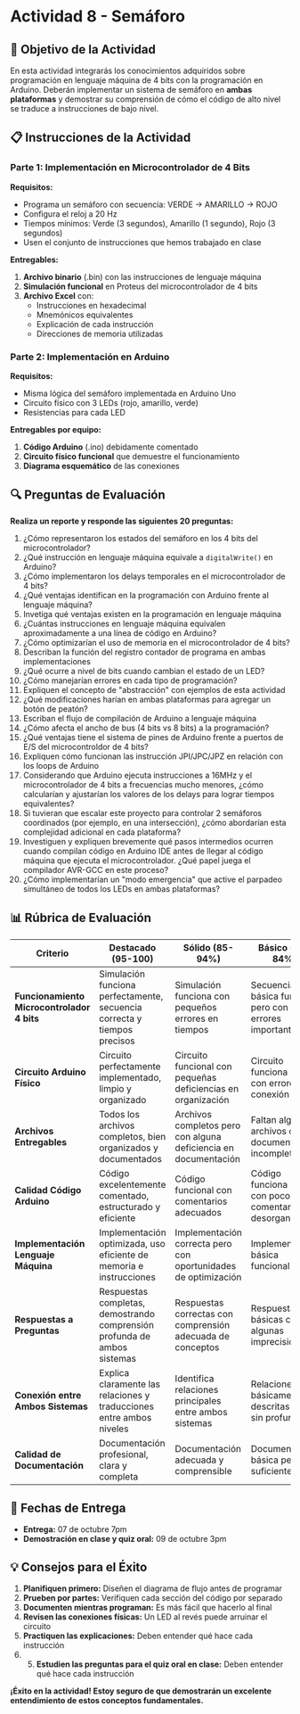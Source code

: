 # Actividad 8 - Semáforo

## 🎯 Objetivo de la Actividad

En esta actividad integrarás los conocimientos adquiridos sobre programación en lenguaje máquina de 4 bits con la programación en Arduino. Deberán implementar un sistema de semáforo en **ambas plataformas** y demostrar su comprensión de cómo el código de alto nivel se traduce a instrucciones de bajo nivel.

## 📋 Instrucciones de la Actividad

### **Parte 1: Implementación en Microcontrolador de 4 Bits**

**Requisitos:**
- Programa un semáforo con secuencia: VERDE → AMARILLO → ROJO
- Configura el reloj a 20 Hz
- Tiempos mínimos: Verde (3 segundos), Amarillo (1 segundo), Rojo (3 segundos)
- Usen el conjunto de instrucciones que hemos trabajado en clase

**Entregables:**
1. **Archivo binario** (.bin) con las instrucciones de lenguaje máquina
2. **Simulación funcional** en Proteus del microcontrolador de 4 bits
3. **Archivo Excel** con:
   - Instrucciones en hexadecimal
   - Mnemónicos equivalentes
   - Explicación de cada instrucción
   - Direcciones de memoria utilizadas

### **Parte 2: Implementación en Arduino**

**Requisitos:**
- Misma lógica del semáforo implementada en Arduino Uno
- Circuito físico con 3 LEDs (rojo, amarillo, verde)
- Resistencias para cada LED

**Entregables por equipo:**
1. **Código Arduino** (.ino) debidamente comentado
2. **Circuito físico funcional** que demuestre el funcionamiento
3. **Diagrama esquemático** de las conexiones

## 🔍 Preguntas de Evaluación

**Realiza un reporte y responde las siguientes 20 preguntas:**

1. ¿Cómo representaron los estados del semáforo en los 4 bits del microcontrolador?
2. ¿Qué instrucción en lenguaje máquina equivale a `digitalWrite()` en Arduino?
3. ¿Cómo implementaron los delays temporales en el microcontrolador de 4 bits?
4. ¿Qué ventajas identifican en la programación con Arduino frente al lenguaje máquina?
5. Invetiga qué ventajas existen en la programación en lenguaje máquina
6. ¿Cuántas instrucciones en lenguaje máquina equivalen aproximadamente a una línea de código en Arduino?
7. ¿Cómo optimizarían el uso de memoria en el microcontrolador de 4 bits?
8. Describan la función del registro contador de programa en ambas implementaciones
9. ¿Qué ocurre a nivel de bits cuando cambian el estado de un LED?
10. ¿Cómo manejarían errores en cada tipo de programación?
11. Expliquen el concepto de "abstracción" con ejemplos de esta actividad
12. ¿Qué modificaciones harían en ambas plataformas para agregar un botón de peatón?
13. Escriban el flujo de compilación de Arduino a lenguaje máquina
14. ¿Cómo afecta el ancho de bus (4 bits vs 8 bits) a la programación?
15. ¿Qué ventajas tiene el sistema de pines de Arduino frente a puertos de E/S del microcontroldor de 4 bits?
16. Expliquen cómo funcionan las instrucción JPI/JPC/JPZ en relación con los loops de Arduino
17. Considerando que Arduino ejecuta instrucciones a 16MHz y el microcontrolador de 4 bits a frecuencias mucho menores, ¿cómo calcularían y ajustarían los valores de los delays para lograr tiempos equivalentes?
18. Si tuvieran que escalar este proyecto para controlar 2 semáforos coordinados (por ejemplo, en una intersección), ¿cómo abordarían esta complejidad adicional en cada plataforma?
19. Investiguen y expliquen brevemente qué pasos intermedios ocurren cuando compilan código en Arduino IDE antes de llegar al código máquina que ejecuta el microcontrolador. ¿Qué papel juega el compilador AVR-GCC en este proceso?
20. ¿Cómo implementarían un "modo emergencia" que active el parpadeo simultáneo de todos los LEDs en ambas plataformas?

## 📊 Rúbrica de Evaluación

| **Criterio** | **Destacado (95-100)** | **Sólido (85-94%)** | **Básico (75-84%)** | **Incipiente (0-74%)** |
|--------------|-----------------------------------|----------------------------------|-------------------------------|-----------------------------------|
| **Funcionamiento Microcontrolador 4 bits** | Simulación funciona perfectamente, secuencia correcta y tiempos precisos | Simulación funciona con pequeños errores en tiempos | Secuencia básica funciona pero con errores importantes | No funciona o funciona incorrectamente |
| **Circuito Arduino Físico** | Circuito perfectamente implementado, limpio y organizado | Circuito funcional con pequeñas deficiencias en organización | Circuito funciona pero con errores de conexión | Circuito no funciona o presenta graves errores |
| **Archivos Entregables** | Todos los archivos completos, bien organizados y documentados | Archivos completos pero con alguna deficiencia en documentación | Faltan algunos archivos o documentación incompleta | Archivos incompletos o mal organizados |
| **Calidad Código Arduino** | Código excelentemente comentado, estructurado y eficiente | Código funcional con comentarios adecuados | Código funciona pero con pocos comentarios o desorganizado | Código confuso, sin comentarios o ineficiente |
| **Implementación Lenguaje Máquina** | Implementación optimizada, uso eficiente de memoria e instrucciones | Implementación correcta pero con oportunidades de optimización | Implementación básica funcional | Implementación incorrecta o incompleta |
| **Respuestas a Preguntas** | Respuestas completas, demostrando comprensión profunda de ambos sistemas | Respuestas correctas con comprensión adecuada de conceptos | Respuestas básicas con algunas imprecisiones | Respuestas incompletas o con graves errores conceptuales |
| **Conexión entre Ambos Sistemas** | Explica claramente las relaciones y traducciones entre ambos niveles | Identifica relaciones principales entre ambos sistemas | Relaciones básicamente descritas pero sin profundidad | No establece conexiones claras entre sistemas |
| **Calidad de Documentación** | Documentación profesional, clara y completa | Documentación adecuada y comprensible | Documentación básica pero suficiente | Documentación insuficiente o confusa |

## 📅 Fechas de Entrega

- **Entrega:** 07 de octubre 7pm
- **Demostración en clase y quiz oral:** 09 de octubre  3pm

## 💡 Consejos para el Éxito

1. **Planifiquen primero:** Diseñen el diagrama de flujo antes de programar
2. **Prueben por partes:** Verifiquen cada sección del código por separado
3. **Documenten mientras programan:** Es más fácil que hacerlo al final
4. **Revisen las conexiones físicas:** Un LED al revés puede arruinar el circuito
5. **Practiquen las explicaciones:** Deben entender qué hace cada instrucción
6. 5. **Estudien las preguntas para el quiz oral en clase:** Deben entender qué hace cada instrucción

**¡Éxito en la actividad! Estoy seguro de que demostrarán un excelente entendimiento de estos conceptos fundamentales.**
